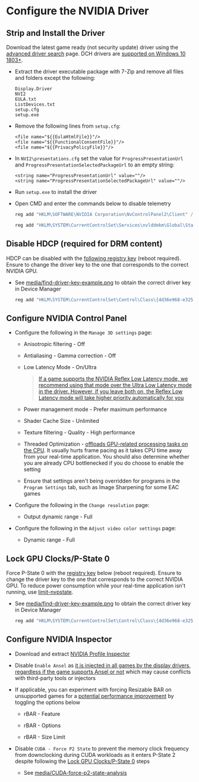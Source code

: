 # Configure the NVIDIA Driver

## Strip and Install the Driver

Download the latest game ready (not security update) driver using the [advanced driver search](https://www.nvidia.com/download/find.aspx) page. DCH drivers are [supported on Windows 10 1803+](https://nvidia.custhelp.com/app/answers/detail/a_id/4777/~/nvidia-dch%2Fstandard-display-drivers-for-windows-10-faq).

- Extract the driver executable package with 7-Zip and remove all files and folders except the following:

    ```
    Display.Driver
    NVI2
    EULA.txt
    ListDevices.txt
    setup.cfg
    setup.exe
    ```

- Remove the following lines from ``setup.cfg``:

    ```
    <file name="${{EulaHtmlFile}}"/>
    <file name="${{FunctionalConsentFile}}"/>
    <file name="${{PrivacyPolicyFile}}"/>
    ```

- In ``NVI2\presentations.cfg`` set the value for ``ProgressPresentationUrl`` and ``ProgressPresentationSelectedPackageUrl`` to an empty string:

    ```
    <string name="ProgressPresentationUrl" value=""/>
    <string name="ProgressPresentationSelectedPackageUrl" value=""/>
    ```

- Run ``setup.exe`` to install the driver

- Open CMD and enter the commands below to disable telemetry

    ```bat
    reg add "HKLM\SOFTWARE\NVIDIA Corporation\NvControlPanel2\Client" /v "OptInOrOutPreference" /t REG_DWORD /d "0" /f
    ```

    ```bat
    reg add "HKLM\SYSTEM\CurrentControlSet\Services\nvlddmkm\Global\Startup\SendTelemetryData" /t REG_DWORD /d "0" /f
    ```

## Disable HDCP (required for DRM content)

HDCP can be disabled with the [following registry key](https://github.com/djdallmann/GamingPCSetup/blob/master/CONTENT/RESEARCH/WINDRIVERS/README.md#q-are-there-any-configuration-options-that-allow-you-to-disable-hdcp-when-using-nvidia-based-graphics-cards) (reboot required). Ensure to change the driver key to the one that corresponds to the correct NVIDIA GPU.

- See [media/find-driver-key-example.png](/media/find-driver-key-example.png) to obtain the correct driver key in Device Manager

    ```bat
    reg add "HKLM\SYSTEM\CurrentControlSet\Control\Class\{4d36e968-e325-11ce-bfc1-08002be10318}\0000" /v "RMHdcpKeyglobZero" /t REG_DWORD /d "1" /f
    ```

## Configure NVIDIA Control Panel

- Configure the following in the ``Manage 3D settings`` page:

    - Anisotropic filtering - Off

    - Antialiasing - Gamma correction - Off

    - Low Latency Mode - On/Ultra

        > [If a game supports the NVIDIA Reflex Low Latency mode, we recommend using that mode over the Ultra Low Latency mode in the driver. However, if you leave both on, the Reflex Low Latency mode will take higher priority automatically for you](https://www.nvidia.com/en-gb/geforce/news/reflex-low-latency-platform)

    - Power management mode - Prefer maximum performance

    - Shader Cache Size - Unlimited

    - Texture filtering - Quality - High performance

    - Threaded Optimization - [offloads GPU-related processing tasks on the CPU](https://tweakguides.pcgamingwiki.com/NVFORCE_8.html). It usually hurts frame pacing as it takes CPU time away from your real-time application. You should also determine whether you are already CPU bottlenecked if you do choose to enable the setting

    - Ensure that settings aren't being overridden for programs in the ``Program Settings`` tab, such as Image Sharpening for some EAC games

- Configure the following in the ``Change resolution`` page:

    - Output dynamic range - Full

- Configure the following in the ``Adjust video color settings`` page:

    - Dynamic range - Full

## Lock GPU Clocks/P-State 0

Force P-State 0 with the [registry key](https://github.com/djdallmann/GamingPCSetup/blob/master/CONTENT/RESEARCH/WINDRIVERS/README.md#q-is-there-a-registry-setting-that-can-force-your-display-adapter-to-remain-at-its-highest-performance-state-pstate-p0) below (reboot required). Ensure to change the driver key to the one that corresponds to the correct NVIDIA GPU. To reduce power consumption while your real-time application isn't running, use [limit-nvpstate](https://github.com/amitxv/limit-nvpstate).

- See [media/find-driver-key-example.png](/media/find-driver-key-example.png) to obtain the correct driver key in Device Manager

    ```bat
    reg add "HKLM\SYSTEM\CurrentControlSet\Control\Class\{4d36e968-e325-11ce-bfc1-08002be10318}\0000" /v "DisableDynamicPstate" /t REG_DWORD /d "1" /f
    ```

## Configure NVIDIA Inspector

- Download and extract [NVIDIA Profile Inspector](https://github.com/Orbmu2k/nvidiaProfileInspector)

- Disable ``Enable Ansel`` as [it is injected in all games by the display drivers, regardless if the game supports Ansel or not](https://www.pcgamingwiki.com/wiki/Nvidia#Ansel) which may cause conflicts with third-party tools or injectors

- If applicable, you can experiment with forcing Resizable BAR on unsupported games for a [potential performance improvement](https://www.youtube.com/watch?v=ZTOtqWTFSK8) by toggling the options below

    - rBAR - Feature

    - rBAR - Options

    - rBAR - Size Limit

- Disable ``CUDA - Force P2 State`` to prevent the memory clock frequency from downclocking during CUDA workloads as it enters P-State 2 despite following the [Lock GPU Clocks/P-State 0](#lock-gpu-clocksp-state-0) steps

    - See [media/CUDA-force-p2-state-analysis](/media/cuda-force-p2-state-analysis.png)
